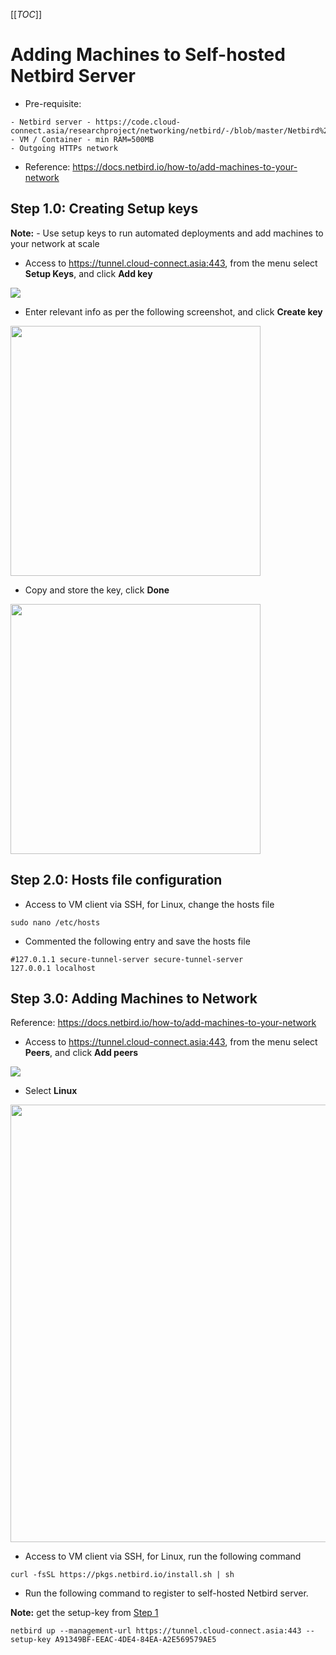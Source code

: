 [[_TOC_]]

# Adding Machines to Self-hosted Netbird Server
- Pre-requisite:
```
- Netbird server - https://code.cloud-connect.asia/researchproject/networking/netbird/-/blob/master/Netbird%20Server%20Installation%20and%20Configuration.md
- VM / Container - min RAM=500MB
- Outgoing HTTPs network
```
- Reference: https://docs.netbird.io/how-to/add-machines-to-your-network


## Step 1.0: Creating Setup keys
**Note:** - Use setup keys to run automated deployments and add machines to your network at scale

- Access to https://tunnel.cloud-connect.asia:443, from the menu select **Setup Keys**, and click **Add key**

<img src="https://code.cloud-connect.asia/researchproject/networking/netbird/uploads/c4ead45bef225073f3346b73e8da6fce/image.png" >


- Enter relevant info as per the following screenshot, and click **Create key**

<img src="https://code.cloud-connect.asia/researchproject/networking/netbird/uploads/a0b8dbbf5f821b338a864dd1ffae1fa6/image.png" width=400>

- Copy and store the key, click **Done**

<img src="https://code.cloud-connect.asia/researchproject/networking/netbird/uploads/adc5863836ca576c62a47d756b81a071/image.png" width=400>

## Step 2.0: Hosts file configuration

- Access to VM client via SSH, for Linux, change the hosts file
```
sudo nano /etc/hosts
```
- Commented the following entry and save the hosts file
```
#127.0.1.1 secure-tunnel-server secure-tunnel-server
127.0.0.1 localhost
```

## Step 3.0: Adding Machines to Network
Reference: https://docs.netbird.io/how-to/add-machines-to-your-network

- Access to https://tunnel.cloud-connect.asia:443, from the menu select **Peers**, and click **Add peers**

<img src="https://code.cloud-connect.asia/researchproject/networking/netbird/uploads/efd86af36948750792a3faccf7fffb8e/image.png" >

- Select **Linux**

<img src="https://code.cloud-connect.asia/researchproject/networking/netbird/uploads/5a86039820e048acc001fabb28143c49/image.png" width=700>

- Access to VM client via SSH, for Linux, run the following command

```
curl -fsSL https://pkgs.netbird.io/install.sh | sh
```
- Run the following command to register to self-hosted Netbird server.

**Note:** get the setup-key from [Step 1](https://code.cloud-connect.asia/researchproject/networking/netbird/-/edit/master/Adding%20Machines%20to%20Network.md#step-10-creating-setup-keys)
```
netbird up --management-url https://tunnel.cloud-connect.asia:443 --setup-key A91349BF-EEAC-4DE4-84EA-A2E569579AE5
```

